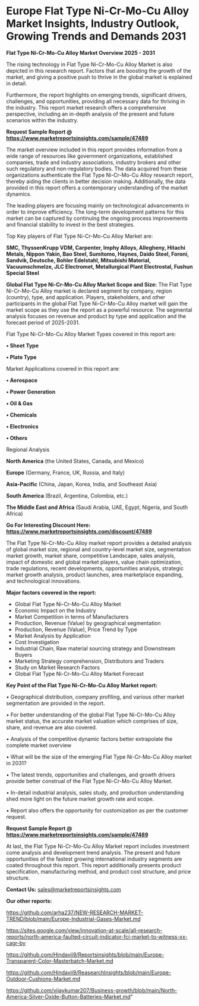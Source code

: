 # Europe Flat Type Ni-Cr-Mo-Cu Alloy Market Insights, Industry Outlook, Growing Trends and Demands 2031

<Strong> Flat Type Ni-Cr-Mo-Cu Alloy Market Overview 2025 - 2031</strong>

The rising technology in Flat Type Ni-Cr-Mo-Cu Alloy Market is also depicted in this research report. Factors that are boosting the growth of the market, and giving a positive push to thrive in the global market is explained in detail.

Furthermore, the report highlights on emerging trends, significant drivers, challenges, and opportunities, providing all necessary data for thriving in the industry. This report market research offers a comprehensive perspective, including an in-depth analysis of the present and future scenarios within the industry.

<strong>Request Sample Report @ <a href=https://www.marketreportsinsights.com/sample/47489>https://www.marketreportsinsights.com/sample/47489</a></strong>

The market overview included in this report provides information from a wide range of resources like government organizations, established companies, trade and industry associations, industry brokers and other such regulatory and non-regulatory bodies. The data acquired from these organizations authenticate the Flat Type Ni-Cr-Mo-Cu Alloy research report, thereby aiding the clients in better decision making. Additionally, the data provided in this report offers a contemporary understanding of the market dynamics.

The leading players are focusing mainly on technological advancements in order to improve efficiency. The long-term development patterns for this market can be captured by continuing the ongoing process improvements and financial stability to invest in the best strategies.

Top Key players of Flat Type Ni-Cr-Mo-Cu Alloy Market are:

<strong>SMC, ThyssenKrupp VDM, Carpenter, Imphy Alloys, Allegheny, Hitachi Metals, Nippon Yakin, Bao Steel, Sumitomo, Haynes, Daido Steel, Foroni, Sandvik, Deutsche, Bohler Edelstahl, Mitsubishi Material, Vacuumschmelze, JLC Electromet, Metallurgical Plant Electrostal, Fushun Special Steel</strong>

<strong><b>Global Flat Type Ni-Cr-Mo-Cu Alloy Market Scope and Size:</b></strong>
The Flat Type Ni-Cr-Mo-Cu Alloy market is declared segment by company, region (country), type, and application. Players, stakeholders, and other participants in the global Flat Type Ni-Cr-Mo-Cu Alloy market will gain the market scope as they use the report as a powerful resource. The segmental analysis focuses on revenue and product by type and application and the forecast period of 2025-2031.

Flat Type Ni-Cr-Mo-Cu Alloy Market Types covered in this report are:

<strong>•  Sheet Type

•  Plate Type</strong>

Market Applications covered in this report are:

<strong>•  Aerospace

•  Power Generation

•  Oil & Gas

•  Chemicals

•  Electronics

•  Others</strong> 

Regional Analysis

<strong>North America</strong> (the United States, Canada, and Mexico)

<strong>Europe</strong> (Germany, France, UK, Russia, and Italy)

<strong>Asia-Pacific</strong> (China, Japan, Korea, India, and Southeast Asia)

<strong>South America</strong> (Brazil, Argentina, Colombia, etc.)

<strong>The Middle East and Africa</strong> (Saudi Arabia, UAE, Egypt, Nigeria, and South Africa)

<strong>Go For Interesting Discount Here: <a href=https://www.marketreportsinsights.com/discount/47489>https://www.marketreportsinsights.com/discount/47489</a></strong>

The Flat Type Ni-Cr-Mo-Cu Alloy market report provides a detailed analysis of global market size, regional and country-level market size, segmentation market growth, market share, competitive Landscape, sales analysis, impact of domestic and global market players, value chain optimization, trade regulations, recent developments, opportunities analysis, strategic market growth analysis, product launches, area marketplace expanding, and technological innovations.

<strong><b>Major factors covered in the report:</b></strong>
<ul>
  <li>Global Flat Type Ni-Cr-Mo-Cu Alloy Market </li>
  <li>Economic Impact on the Industry</li>
  <li>Market Competition in terms of Manufacturers</li>
  <li>Production, Revenue (Value) by geographical segmentation</li>
  <li>Production, Revenue (Value), Price Trend by Type</li>
  <li>Market Analysis by Application</li>
  <li>Cost Investigation</li>
  <li>Industrial Chain, Raw material sourcing strategy and Downstream Buyers</li>
  <li>Marketing Strategy comprehension, Distributors and Traders</li>
  <li>Study on Market Research Factors</li>
  <li>Global Flat Type Ni-Cr-Mo-Cu Alloy Market Forecast</li>
</ul>

<strong><b>Key Point of the Flat Type Ni-Cr-Mo-Cu Alloy Market report:</b></strong>

• Geographical distribution, company profiling, and various other market segmentation are provided in the report.

• For better understanding of the global Flat Type Ni-Cr-Mo-Cu Alloy market status, the accurate market valuation which comprises of size, share, and revenue are also covered.

• Analysis of the competitive dynamic factors better extrapolate the complete market overview

• What will be the size of the emerging Flat Type Ni-Cr-Mo-Cu Alloy market in 2031?

• The latest trends, opportunities and challenges, and growth drivers provide better construal of the Flat Type Ni-Cr-Mo-Cu Alloy Market.

• In-detail industrial analysis, sales study, and production understanding shed more light on the future market growth rate and scope.

• Report also offers the opportunity for customization as per the customer request.

<strong>Request Sample Report @ <a href=https://www.marketreportsinsights.com/sample/47489>https://www.marketreportsinsights.com/sample/47489</a></strong>

At last, the Flat Type Ni-Cr-Mo-Cu Alloy Market report includes investment come analysis and development trend analysis. The present and future opportunities of the fastest growing international industry segments are coated throughout this report. This report additionally presents product specification, manufacturing method, and product cost structure, and price structure.

<strong>Contact Us:</strong>
sales@marketreportsinsights.com

<strong>Our other reports:</strong>

<a href=https://github.com/arha237/NEW-RESEARCH-MARKET-TREND/blob/main/Europe-Industrial-Gases-Market.md>https://github.com/arha237/NEW-RESEARCH-MARKET-TREND/blob/main/Europe-Industrial-Gases-Market.md</a>

<a href=https://sites.google.com/view/innovation-at-scale/all-research-reports/north-america-faulted-circuit-indicator-fci-market-to-witness-xx-cagr-by>https://sites.google.com/view/innovation-at-scale/all-research-reports/north-america-faulted-circuit-indicator-fci-market-to-witness-xx-cagr-by</a>

<a href=https://github.com/Hindavii9/Reportsinsights/blob/main/Europe-Transparent-Color-Masterbatch-Market.md>https://github.com/Hindavii9/Reportsinsights/blob/main/Europe-Transparent-Color-Masterbatch-Market.md</a>

<a href=https://github.com/Hindavii9/ReasearchInsights/blob/main/Europe-Outdoor-Cushions-Market.md>https://github.com/Hindavii9/ReasearchInsights/blob/main/Europe-Outdoor-Cushions-Market.md</a>

<a href=https://github.com/vijaykumar207/Business-growth/blob/main/North-America-Silver-Oxide-Button-Batteries-Market.md>https://github.com/vijaykumar207/Business-growth/blob/main/North-America-Silver-Oxide-Button-Batteries-Market.md</a>"
